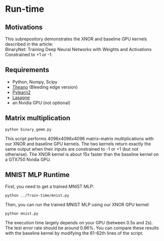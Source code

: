 # Run-time

## Motivations

This subrepository demonstrates the XNOR and baseline GPU kernels described in the article:  
BinaryNet: Training Deep Neural Networks with Weights and Activations Constrained to +1 or -1.

## Requirements

* Python, Numpy, Scipy
* [Theano](http://deeplearning.net/software/theano/install.html) (Bleeding edge version)
* [Pylearn2](http://deeplearning.net/software/pylearn2/)
* [Lasagne](http://lasagne.readthedocs.org/en/latest/user/installation.html)
* an Nvidia GPU (not optional)

##  Matrix multiplication

    python binary_gemm.py
    
This script performs 4096x4096x4096 matrix-matrix multiplications with our XNOR and baseline GPU kernels.
The two kernels return exactly the same output when their inputs are constrained to -1 or +1 (but not otherwise).
The XNOR kernel is about 15x faster than the baseline kernel on a GTX750 Nvidia GPU.

## MNIST MLP Runtime

First, you need to get a trained MNIST MLP:

    python ../Train-time/mnist.py    
    
Then, you can run the trained MNIST MLP using our XNOR GPU kernel:

    python mnist.py
    
The execution time largely depends on your GPU (between 0.5s and 2s).
The test error rate should be around 0.96%.
You can compare these results with the baseline kernel by modifying the 61-62th lines of the script.